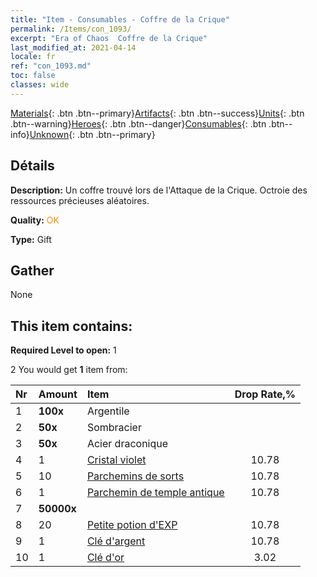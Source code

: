 ```yaml
---
title: "Item - Consumables - Coffre de la Crique"
permalink: /Items/con_1093/
excerpt: "Era of Chaos  Coffre de la Crique"
last_modified_at: 2021-04-14
locale: fr
ref: "con_1093.md"
toc: false
classes: wide
---
```

 [Materials](/fr/Items/){: .btn .btn--primary}[Artifacts](/fr/Items/Artifacts/){: .btn .btn--success}[Units](/fr/Items/Units/){: .btn .btn--warning}[Heroes](/fr/Items/Heroes/){: .btn .btn--danger}[Consumables](/fr/Items/Consumables/){: .btn .btn--info}[Unknown](/fr/Items/Unknown/){: .btn .btn--primary}

## Détails
 **Description:** Un coffre trouvé lors de l'Attaque de la Crique. Octroie des ressources précieuses aléatoires.

 **Quality:** <span style="color: #FF8C00">OK</span>

 **Type:** Gift

## Gather

  None

## This item contains:

 **Required Level to open:** 1

 2 You would get **1** item  from:

  | Nr | Amount |     Item    | Drop Rate,% |
  |:---|:-------|:------------|:---------:|
  | 1 |  **100x** | Argentile |  | 10.78 | 
  | 2 |  **50x** | Sombracier |  | 10.78 | 
  | 3 |  **50x** | Acier draconique |  | 10.78 | 
  | 4 | 1 | [Cristal violet](/fr/Items/con_720/) | 10.78 | 
  | 5 | 10 | [Parchemins de sorts](/fr/Items/con_694/) | 10.78 | 
  | 6 | 1 | [Parchemin de temple antique](/fr/Items/con_697/) | 10.78 | 
  | 7 |  **50000x** | <i class="fas fa-coins"/> |  | 10.78 | 
  | 8 | 20 | [Petite potion d'EXP](/fr/Items/con_701/) | 10.78 | 
  | 9 | 1 | [Clé d'argent](/fr/Items/con_693/) | 10.78 | 
  | 10 | 1 | [Clé d'or](/fr/Items/con_783/) | 3.02 | 
